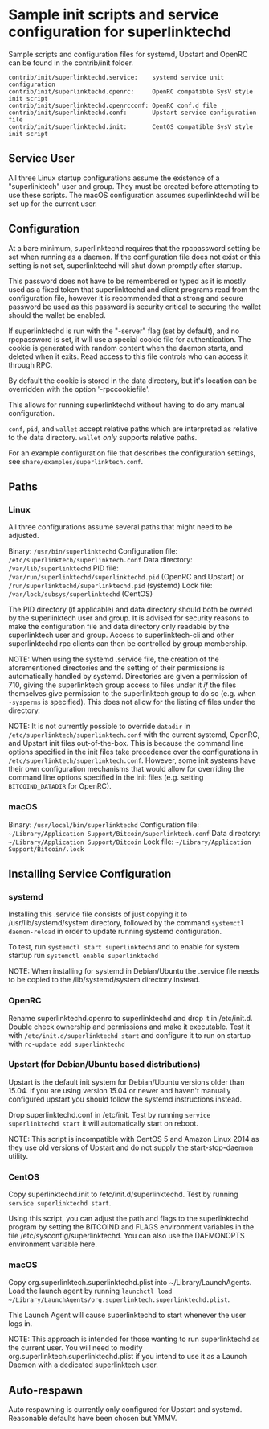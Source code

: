 Sample init scripts and service configuration for superlinktechd
==========================================================

Sample scripts and configuration files for systemd, Upstart and OpenRC
can be found in the contrib/init folder.

    contrib/init/superlinktechd.service:    systemd service unit configuration
    contrib/init/superlinktechd.openrc:     OpenRC compatible SysV style init script
    contrib/init/superlinktechd.openrcconf: OpenRC conf.d file
    contrib/init/superlinktechd.conf:       Upstart service configuration file
    contrib/init/superlinktechd.init:       CentOS compatible SysV style init script

Service User
---------------------------------

All three Linux startup configurations assume the existence of a "superlinktech" user
and group.  They must be created before attempting to use these scripts.
The macOS configuration assumes superlinktechd will be set up for the current user.

Configuration
---------------------------------

At a bare minimum, superlinktechd requires that the rpcpassword setting be set
when running as a daemon.  If the configuration file does not exist or this
setting is not set, superlinktechd will shut down promptly after startup.

This password does not have to be remembered or typed as it is mostly used
as a fixed token that superlinktechd and client programs read from the configuration
file, however it is recommended that a strong and secure password be used
as this password is security critical to securing the wallet should the
wallet be enabled.

If superlinktechd is run with the "-server" flag (set by default), and no rpcpassword is set,
it will use a special cookie file for authentication. The cookie is generated with random
content when the daemon starts, and deleted when it exits. Read access to this file
controls who can access it through RPC.

By default the cookie is stored in the data directory, but it's location can be overridden
with the option '-rpccookiefile'.

This allows for running superlinktechd without having to do any manual configuration.

`conf`, `pid`, and `wallet` accept relative paths which are interpreted as
relative to the data directory. `wallet` *only* supports relative paths.

For an example configuration file that describes the configuration settings,
see `share/examples/superlinktech.conf`.

Paths
---------------------------------

### Linux

All three configurations assume several paths that might need to be adjusted.

Binary:              `/usr/bin/superlinktechd`
Configuration file:  `/etc/superlinktech/superlinktech.conf`
Data directory:      `/var/lib/superlinktechd`
PID file:            `/var/run/superlinktechd/superlinktechd.pid` (OpenRC and Upstart) or `/run/superlinktechd/superlinktechd.pid` (systemd)
Lock file:           `/var/lock/subsys/superlinktechd` (CentOS)

The PID directory (if applicable) and data directory should both be owned by the
superlinktech user and group. It is advised for security reasons to make the
configuration file and data directory only readable by the superlinktech user and
group. Access to superlinktech-cli and other superlinktechd rpc clients can then be
controlled by group membership.

NOTE: When using the systemd .service file, the creation of the aforementioned
directories and the setting of their permissions is automatically handled by
systemd. Directories are given a permission of 710, giving the superlinktech group
access to files under it _if_ the files themselves give permission to the
superlinktech group to do so (e.g. when `-sysperms` is specified). This does not allow
for the listing of files under the directory.

NOTE: It is not currently possible to override `datadir` in
`/etc/superlinktech/superlinktech.conf` with the current systemd, OpenRC, and Upstart init
files out-of-the-box. This is because the command line options specified in the
init files take precedence over the configurations in
`/etc/superlinktech/superlinktech.conf`. However, some init systems have their own
configuration mechanisms that would allow for overriding the command line
options specified in the init files (e.g. setting `BITCOIND_DATADIR` for
OpenRC).

### macOS

Binary:              `/usr/local/bin/superlinktechd`
Configuration file:  `~/Library/Application Support/Bitcoin/superlinktech.conf`
Data directory:      `~/Library/Application Support/Bitcoin`
Lock file:           `~/Library/Application Support/Bitcoin/.lock`

Installing Service Configuration
-----------------------------------

### systemd

Installing this .service file consists of just copying it to
/usr/lib/systemd/system directory, followed by the command
`systemctl daemon-reload` in order to update running systemd configuration.

To test, run `systemctl start superlinktechd` and to enable for system startup run
`systemctl enable superlinktechd`

NOTE: When installing for systemd in Debian/Ubuntu the .service file needs to be copied to the /lib/systemd/system directory instead.

### OpenRC

Rename superlinktechd.openrc to superlinktechd and drop it in /etc/init.d.  Double
check ownership and permissions and make it executable.  Test it with
`/etc/init.d/superlinktechd start` and configure it to run on startup with
`rc-update add superlinktechd`

### Upstart (for Debian/Ubuntu based distributions)

Upstart is the default init system for Debian/Ubuntu versions older than 15.04. If you are using version 15.04 or newer and haven't manually configured upstart you should follow the systemd instructions instead.

Drop superlinktechd.conf in /etc/init.  Test by running `service superlinktechd start`
it will automatically start on reboot.

NOTE: This script is incompatible with CentOS 5 and Amazon Linux 2014 as they
use old versions of Upstart and do not supply the start-stop-daemon utility.

### CentOS

Copy superlinktechd.init to /etc/init.d/superlinktechd. Test by running `service superlinktechd start`.

Using this script, you can adjust the path and flags to the superlinktechd program by
setting the BITCOIND and FLAGS environment variables in the file
/etc/sysconfig/superlinktechd. You can also use the DAEMONOPTS environment variable here.

### macOS

Copy org.superlinktech.superlinktechd.plist into ~/Library/LaunchAgents. Load the launch agent by
running `launchctl load ~/Library/LaunchAgents/org.superlinktech.superlinktechd.plist`.

This Launch Agent will cause superlinktechd to start whenever the user logs in.

NOTE: This approach is intended for those wanting to run superlinktechd as the current user.
You will need to modify org.superlinktech.superlinktechd.plist if you intend to use it as a
Launch Daemon with a dedicated superlinktech user.

Auto-respawn
-----------------------------------

Auto respawning is currently only configured for Upstart and systemd.
Reasonable defaults have been chosen but YMMV.

